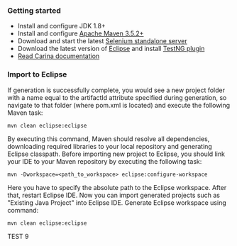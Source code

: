 ### Getting started
* Install and configure JDK 1.8+
* Install and configure [Apache Maven 3.5.2+](http://maven.apache.org/)
* Download and start the latest [Selenium standalone server](http://www.seleniumhq.org/download/)
* Download the latest version of [Eclipse](http://www.eclipse.org/downloads/) and install [TestNG plugin](http://testng.org/doc/download.html)
* [Read Carina documentation](http://qaprosoft.github.io/carina)

### Import to Eclipse
If generation is successfully complete, you would see a new project folder with a name equal to the artifactId attribute specified during generation, so navigate to that folder (where pom.xml is located) and execute the following Maven task:
```
mvn clean eclipse:eclipse
```
By executing this command, Maven should resolve all dependencies, downloading required libraries to your local repository and generating Eclipse classpath. Before importing new project to Eclipse, you should link your IDE to your Maven repository by executing the following task:
```
mvn -Dworkspace=<path_to_workspace> eclipse:configure-workspace
```
Here you have to specify the absolute path to the Eclipse workspace. After that, restart Eclipse IDE. Now you can import generated projects such as "Existing Java Project" into Eclipse IDE.
Generate Eclipse workspace using command:
```
mvn clean eclipse:eclipse
```
TEST 9

